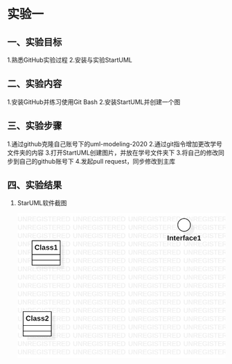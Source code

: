 # 实验一

## 一、实验目标
1.熟悉GitHub实验过程
2.安装与实验StartUML

## 二、实验内容
1.安装GitHub并练习使用Git Bash
2.安装StartUML并创建一个图

## 三、实验步骤
1.通过github克隆自己账号下的uml-modeling-2020
2.通过git指令增加更改学号文件夹的内容
3.打开StartUML创建图片，并放在学号文件夹下
3.将自己的修改同步到自己的github账号下
4.发起pull request，同步修改到主库

## 四、实验结果
1. StarUML软件截图

   ![第一个UML图](./model1.jpg)

